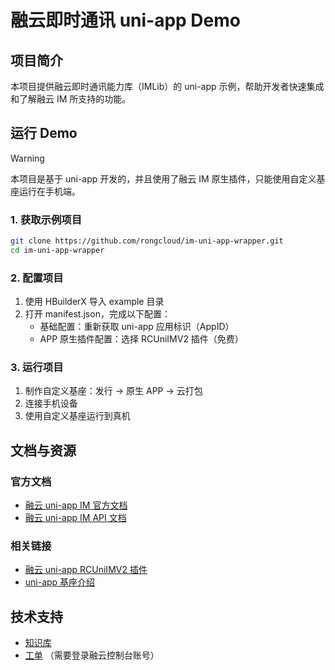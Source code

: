 # 融云即时通讯 uni-app Demo

## 项目简介
本项目提供融云即时通讯能力库（IMLib）的 uni-app 示例，帮助开发者快速集成和了解融云 IM 所支持的功能。

## 运行 Demo

> [!WARNING]
> 本项目是基于 uni-app 开发的，并且使用了融云 IM 原生插件，只能使用自定义基座运行在手机端。

### 1. 获取示例项目
```bash
git clone https://github.com/rongcloud/im-uni-app-wrapper.git
cd im-uni-app-wrapper
```
### 2. 配置项目
1. 使用 HBuilderX 导入 example 目录
2. 打开 manifest.json，完成以下配置：
    - 基础配置：重新获取 uni-app 应用标识（AppID）
    - APP 原生插件配置：选择 RCUniIMV2 插件（免费）
  
### 3. 运行项目
1. 制作自定义基座：发行 -> 原生 APP -> 云打包
2. 连接手机设备
3. 使用自定义基座运行到真机

## 文档与资源

### 官方文档

- [融云 uni-app IM 官方文档](https://docs.rongcloud.cn/uni-app-imlib/quick_integration)
- [融云 uni-app IM API 文档](https://doc.rongcloud.cn/apidoc/imlib-uniapp/latest/zh_CN/)

### 相关链接

- [融云 uni-app RCUniIMV2 插件](https://ext.dcloud.net.cn/plugin?id=9227)
- [uni-app 基座介绍](https://uniapp.dcloud.net.cn/tutorial/run/run-app.html#customplayground)

## 技术支持

- [知识库](https://help.rongcloud.cn/)
- [工单](https://console.rongcloud.cn/agile/formwork/ticket/create?_=1719221853901) （需要登录融云控制台账号）